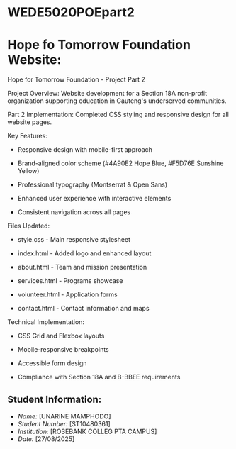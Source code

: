 # WEDE5020POEpart2
# Hope fo Tomorrow Foundation Website:

Hope for Tomorrow Foundation - Project Part 2

Project Overview:
Website development for a Section 18A non-profit organization supporting education in Gauteng's underserved communities.


Part 2 Implementation:
Completed CSS styling and responsive design for all website pages.

Key Features:
- Responsive design with mobile-first approach

- Brand-aligned color scheme (#4A90E2 Hope Blue, #F5D76E Sunshine Yellow)

- Professional typography (Montserrat & Open Sans)

- Enhanced user experience with interactive elements

- Consistent navigation across all pages

Files Updated:
- style.css - Main responsive stylesheet

- index.html - Added logo and enhanced layout

- about.html - Team and mission presentation

- services.html - Programs showcase

- volunteer.html - Application forms

- contact.html - Contact information and maps

Technical Implementation:
- CSS Grid and Flexbox layouts

- Mobile-responsive breakpoints

- Accessible form design

- Compliance with Section 18A and B-BBEE requirements

## Student Information:
- *Name:* [UNARINE MAMPHODO]
- *Student Number:* [ST10480361]
- *Institution:* [ROSEBANK COLLEG PTA CAMPUS]
- *Date:* [27/08/2025]


